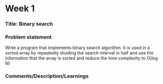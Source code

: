 # Week 1

### Title: Binary search

### Problem statement

Write a program that implements binary search algorithm. It is used in a sorted array by repeatedly dividing the search interval in half and use the information that the array is sorted and reduce the time complexity to O(log N)

### Comments/Description/Learnings
